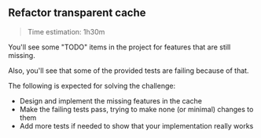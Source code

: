 ## Refactor transparent cache 

> Time estimation: 1h30m

You'll see some "TODO" items in the project for features that are still missing.

Also, you'll see that some of the provided tests are failing because of that.

The following is expected for solving the challenge:
* Design and implement the missing features in the cache
* Make the failing tests pass, trying to make none (or minimal) changes to them
* Add more tests if needed to show that your implementation really works